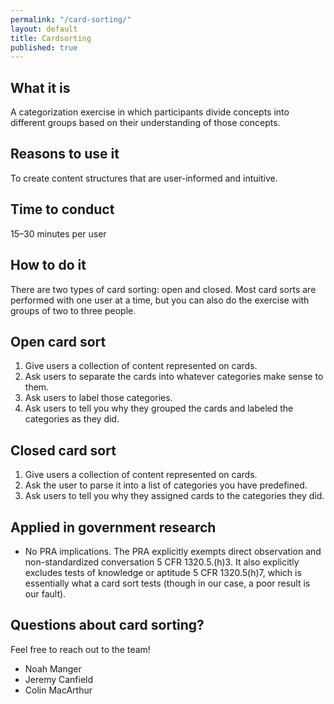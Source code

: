 ```yaml
---
permalink: "/card-sorting/"
layout: default
title: Cardsorting
published: true
---
```



## What it is

A categorization exercise in which participants divide concepts into different groups based on their understanding of those concepts. 

## Reasons to use it

To create content structures that are user-informed and intuitive.


## Time to conduct

15–30 minutes per user


## How to do it

There are two types of card sorting: open and closed. Most card sorts are performed with one user at a time, but you can also do the exercise with groups of two to three people.


## Open card sort

1. Give users a collection of content represented on cards.
2. Ask users to separate the cards into whatever categories make sense to them. 
3. Ask users to label those categories. 
4. Ask users to tell you why they grouped the cards and labeled the categories as they did.


## Closed card sort

1. Give users a collection of content represented on cards.
2. Ask the user to parse it into a list of categories you have predefined.
3. Ask users to tell you why they assigned cards to the categories they did.


## Applied in government research

-  No PRA implications. The PRA explicitly exempts direct observation and non-standardized conversation 5 CFR 1320.5.(h)3. It also explicitly excludes tests of knowledge or aptitude 5 CFR 1320.5(h)7, which is essentially what a card sort tests (though in our case, a poor result is our fault).

## Questions about card sorting?

Feel free to reach out to the team!

- Noah Manger
- Jeremy Canfield
- Colin MacArthur
